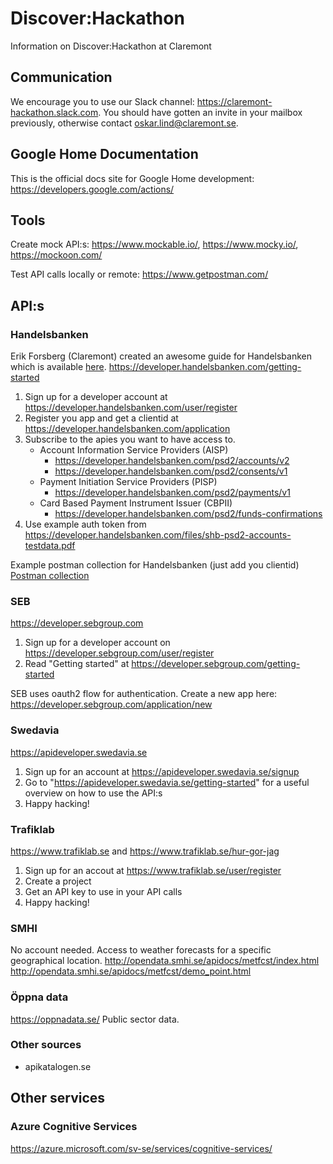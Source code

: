# Discover:Hackathon
Information on Discover:Hackathon at Claremont

## Communication
We encourage you to use our Slack channel: https://claremont-hackathon.slack.com. You should have gotten an invite in your mailbox previously, otherwise contact oskar.lind@claremont.se.

## Google Home Documentation
This is the official docs site for Google Home development: https://developers.google.com/actions/

## Tools
Create mock API:s: https://www.mockable.io/, https://www.mocky.io/, https://mockoon.com/

Test API calls locally or remote: https://www.getpostman.com/

## API:s

### Handelsbanken
Erik Forsberg (Claremont) created an awesome guide for Handelsbanken which is available [here](samples/handelsbanken).
https://developer.handelsbanken.com/getting-started
1. Sign up for a developer account at https://developer.handelsbanken.com/user/register
2. Register you app and get a clientid at https://developer.handelsbanken.com/application
3. Subscribe to the apies you want to have access to.
    * Account Information Service Providers (AISP) 
       * https://developer.handelsbanken.com/psd2/accounts/v2
       * https://developer.handelsbanken.com/psd2/consents/v1
    * Payment Initiation Service Providers (PISP)
       * https://developer.handelsbanken.com/psd2/payments/v1
    * Card Based Payment Instrument Issuer (CBPII)
       * https://developer.handelsbanken.com/psd2/funds-confirmations
4. Use example auth token from https://developer.handelsbanken.com/files/shb-psd2-accounts-testdata.pdf

Example postman collection for Handelsbanken (just add you clientid) [Postman collection](shb-psd2-postman_collection.json)

### SEB
https://developer.sebgroup.com
1. Sign up for a developer account on https://developer.sebgroup.com/user/register
2. Read "Getting started" at https://developer.sebgroup.com/getting-started

SEB uses oauth2 flow for authentication. Create a new app here: https://developer.sebgroup.com/application/new

### Swedavia
https://apideveloper.swedavia.se
1. Sign up for an account at https://apideveloper.swedavia.se/signup
2. Go to "https://apideveloper.swedavia.se/getting-started" for a useful overview on how to use the API:s
3. Happy hacking!

### Trafiklab
https://www.trafiklab.se
and https://www.trafiklab.se/hur-gor-jag
1. Sign up for an accout at https://www.trafiklab.se/user/register
2. Create a project
3. Get an API key to use in your API calls
4. Happy hacking!

### SMHI
No account needed. Access to weather forecasts for a specific geographical location.
http://opendata.smhi.se/apidocs/metfcst/index.html
http://opendata.smhi.se/apidocs/metfcst/demo_point.html

### Öppna data
https://oppnadata.se/
Public sector data. 

### Other sources
- apikatalogen.se

## Other services
### Azure Cognitive Services
https://azure.microsoft.com/sv-se/services/cognitive-services/
